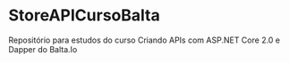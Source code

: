 # StoreAPICursoBalta
Repositório para estudos do curso Criando APIs com ASP.NET Core 2.0 e Dapper do Balta.Io
